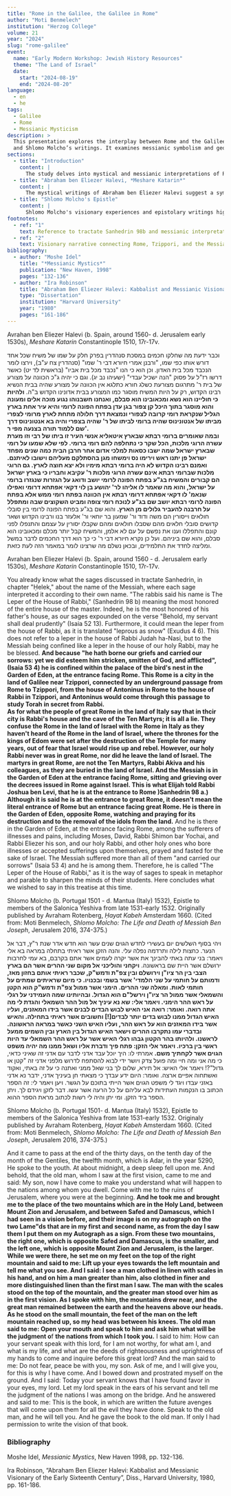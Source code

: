 ```yaml
---
title: "Rome in the Galilee, the Galilee in Rome"
author: "Moti Benmelech"
institution: "Herzog College"
volume: 21
year: "2024"
slug: "rome-galilee"
event:
  name: "Early Modern Workshop: Jewish History Resources"
  theme: "The Land of Israel"
  date: 
    start: "2024-08-19"
    end: "2024-08-20"
language: 
  - en
  - he
tags: 
  - Galilee
  - Rome
  - Messianic Mysticism
description: >
  This presentation explores the interplay between Rome and the Galilee in early modern Jewish thought, focusing on Abraham ben Eliezer Halevi’s *Meshare Katarin* 
  and Shlomo Molcho’s writings. It examines messianic symbolism and geographical associations that shaped Jewish perceptions of exile and redemption.
sections:
  - title: "Introduction"
    content: |
      The study delves into mystical and messianic interpretations of Rome and the Galilee in Jewish texts, exploring Abraham ben Eliezer Halevi's and Shlomo Molcho's perspectives.
  - title: "Abraham ben Eliezer Halevi, *Meshare Katarin*"
    content: |
      The mystical writings of Abraham ben Eliezer Halevi suggest a symbolic connection between Rome in the Galilee and the broader Roman exile. His text reflects on the Messiah's role and location, emphasizing messianic suffering and divine presence.
  - title: "Shlomo Molcho's Epistle"
    content: |
      Shlomo Molcho's visionary experiences and epistolary writings highlight themes of divine judgment and redemption. His depiction of prophetic encounters at sacred mountains ties into messianic expectations of his era.
footnotes:
  - ref: "1"
    text: Reference to tractate Sanhedrin 98b and messianic interpretations by sages.
  - ref: "2"
    text: Visionary narrative connecting Rome, Tzippori, and the Messiah in mystical contexts.
bibliography:
  - author: "Moshe Idel"
    title: "*Messianic Mystics*"
    publication: "New Haven, 1998"
    pages: "132-136"
  - author: "Ira Robinson"
    title: "Abraham Ben Eliezer Halevi: Kabbalist and Messianic Visionary of the Early Sixteenth Century"
    type: "Dissertation"
    institution: "Harvard University"
    year: "1980"
    pages: "161-186"
---
```

<div class="rtl">

Avrahan ben Eliezer Halevi (b. Spain, around 1560- d. Jerusalem early 1530s), *Meshare Katarin* Constantinople 1510, 17r-17v.

וכבר ידעת מה שחלקו חכמים במסכת סנהדרין בפרק חלק על שמו של משיח שכל אחד דורש אותו כפי שמו, "ורבנן אמרי חיורא דבי ר' שמו" (סנהדרין צח ע"ב), וירצו לומר הנכבד מכל בית האדון. וכן הוא כי הנו "נכבד מכל בית אביו"  (בראשית לד יט) כאשר דרשו רז"ל על פסוק "הנה ישכיל עבדי" (ישעיהו נב יג). וגם כי יהיה ג"כ הכוונה על מצורע של בית ר' מתרגום מצורעת כשלג חורא כתלגא אין הכוונה על מצורע שהיה בבית הנשיא רבינו הקדוש, רק על היות המשיח מוסגר כמו המצורע בבית אדונינו הקדוש ב"ה. **ולהיות כי חוליינו הוא נשא ומכאובינו הוא סבלם, ואנחנו חשבנוהו נגוע מוכה אלֹים ומעונה והוא מוסגר בתוך היכל קן צפור בגן עדן בפתח הפונה לרומי והיא עיר אחת בארץ הגליל שנקראת רומי קרובה לצפורי ונמצאת דרך חלולה מתחת לארץ מרומי לצפרי מביתו של אנטונינוס שהיה ברומי לביתו של ר' שהיה בצפרי והיה בא אנטונינוס דרך שם ללמוד תורה בצנעה מפי ר'.**  
**ובמה שאומרים ברומי רבתא שבארץ איטאליא אנשי העיר זו ביתו של רבי וזו מערת עשרה הרוגי מלכות, הכל שקר כי נתחלפה להם רומי ברומי. לפי שלא שמעו על רומי שבארץ ישראל שמה ישבו כסאות למלכי אדום אחר חרבן הבית כמה שנים מפחד ישראל פן יתנו ראש וירימו נס וימשחו מגן בהסתלקם מעליהם וישובו לאיתנם. ואמנם רבינו הקדוש לא היה ברומי רבתא מימיו ולא יצא חוצה לארץ. גם הרוגי מלכות שברומי רבתא אינם עשרה הרוגי מלכות ר' עקיבא וחבריו כי בארץ ישראל הם קבורים והמשיח בג"ע בפתח הפונה לרומי יושב ודואג על הגזרות שנגזרו ברומי על ישראל, והוא מה שאמר לו אליהו לר' יהושע בן לוי דקאי אפתחא דרומי ואפילו שנאמ' לו דקאי אפתחא דרומי רבתא אין הכוונה בפתח רומי ממש אלא בפתח הפונה לרומי רבתא יושב שם בג"ע לנוכח רומי צופה ומביט השקוצים שבה ומתפלל על חרבנה להעביר גלולים מן הארץ.** והוא שם בג"ע בפתח הפונה לרומי בין סובלי חולאים וייסורין הם משה ודוד ור' שמעון בר יוחאי ור' אלעזר בנו ורבינו הקדוש ושאר קדושים סובלי חלאים מהם שסבלו חולאים ומהם שקבלו יסורין על עצמם והתנפלו לפני קונם והתפללו וענו את נפשם על עם לא אלמן, והמשיח קבל יותר מכלם ומכאובינו הוא סבלם, והוא שם ביניהם. ועל כן נקרא חיורא דבי ר' כי כך הוא דרך החכמים לדבר במשל ומליצה לחדד את התלמידים, ובכאן נשלם מה שרצינו לומר במאמר הזה לעת כזאת. 

<div class="ltr">

Avrahan ben Eliezer Halevi (b. Spain, around 1560 \- d. Jerusalem early 1530s), *Meshare Katarin* Constantinople 1510, 17r-17v.

You already know what the sages discussed in tractate Sanhedrin, in chapter "Ḥelek," about the name of the Messiah, where each sage interpreted it according to their own name. "The rabbis said his name is The Leper of the House of Rabbi," (Sanhedrin 98 b) meaning the most honored of the entire house of the master. Indeed, he is the most honored of his father's house, as our sages expounded on the verse "Behold, my servant shall deal prudently" (Isaia 52 13). Furthermore, it could mean the leper from the house of Rabbi, as it is translated "leprous as snow" (Exudus 4 6). This does not refer to a leper in the house of Rabbi Judah ha-Nasi, but to the Messiah being confined like a leper in the house of our holy Rabbi, may he be blessed. **And because "he hath borne our griefs and carried our sorrows: yet we did esteem him stricken, smitten of God, and afflicted", (Isaia 53 4\) he is confined within the palace of the bird's nest in the Garden of Eden, at the entrance facing Rome. This Rome is a city in the land of Galilee near Tzippori, connected by an underground passage from Rome to Tzippori, from the house of Antoninus in Rome to the house of Rabbi in Tzippori, and Antoninus would come through this passage to study Torah in secret from Rabbi.**  
**As for what the people of great Rome in the land of Italy say that in thcir city is Rabbi's house and the cave of the Ten Martyrs; it is all a lie. They confuse the Rome in the land of Israel with the Rome in Italy as they haven't heard of the Rome in the land of Israel, where the thrones for the kings of Edom were set after the destruction of the Temple for many years, out of fear that Israel would rise up and rebel. However, our holy Rabbi never was in great Rome, nor did he leave the land of Israel. The martyrs in great Rome, are not the Ten Martyrs, Rabbi Akiva and his colleagues, as they are buried in the land of Israel. And the Messiah is in the Garden of Eden at the entrance facing Rome, sitting and grieving over the decrees issued in Rome against Israel. This is what Elijah told Rabbi Joshua ben Levi, that he is at the entrance to Rome )Sanhedrin 98 a.) Although it is said he is at the entrance to great Rome, it doesn't mean the literal entrance of Rome but an entrance facing great Rome. He is there in the Garden of Eden, opposite Rome, watching and praying for its destruction and to the removal of the idols from the land.** And he is there in the Garden of Eden, at the entrance facing Rome, among the sufferers of illnesses and pains, including Moses, David, Rabbi Shimon bar Yochai, and Rabbi Eliezer his son, and our holy Rabbi, and other holy ones who bore illnesses or accepted sufferings upon themselves, prayed and fasted for the sake of Israel. The Messiah suffered more than all of them "and carried our sorrows" (Isaia 53 4\) and he is among them. Therefore, he is called "The Leper of the House of Rabbi," as it is the way of sages to speak in metaphor and parable to sharpen the minds of their students. Here concludes what we wished to say in this treatise at this time.

<div class="rtl">

Shlomo Molcho (b. Portugal 1501 \- d. Mantua (Italy) 1532), Epistle to members of the Salonica Yeshiva from late 1531-early 1532\. Originally published by Avraham Rotenberg, *Ḥayat Kabeh* Amsterdam 1660\. (Cited from: Moti Benmelech, *Shlomo Molcho: The Life and Death of Messiah Ben Joseph*, Jerusalem 2016, 374-375.)

ויהי בסוף השלשים יום בעשירי לחדש הגוים שנים עשר הוא חדש אדר שנת ר"ץ, דבר אל הנער. כחצות לילה ותרדמה נפלה עלי. והנה הזקן אשר ראיתי בתחלה במראה בא אלי ויאמר: בני עתה באתי להבינך את אשר יקרה לעמים אשר אתם בקרבם, בא עמי לחרבות ירושלם אשר היית שם בראשונה. **ויקחני והוליכני אל מקום שני ההרים אשר הם בארץ הצבי בין הר ציו"ן וירושלם ובין צפ"ת ודמש"ק, שכבר ראיתי אותם בחזון מאז, ודמותם על חותמי על שני הלמדי' אשר בשמי ובכנויו. כי מיום שראיתים שמתים על חותמי לאות. ומאלה שני ההרים. הימני אשר ממול צפ"ת ודמש"ק הוא הקטן והשמאלי אשר ממול הר ציו"ן וירשל"ם הוא הגדול. ובהיותינו שמה העמידני על רגלי על ראש ההר הימני. ויאמר אלי: שא נא עיניך אל מול ההר השמאלי והגדת לי מה אתה רואה. ואומר: רואה אני האיש לבוש הבדים לבנים אשר בידו המאזנים, ועליו האיש הגדול ממנו לבוש בדים יותר לבדים\[\!\] וחשובים אשר ראיתי בתחילה. והאיש אשר בידו המאזנים הוא על ראש ההר, ועליו האיש השני כאשר במראה הראשונה. ובדברי עמו נתקרבו ההרים וישאר האיש הגדול בין הארץ ובין השמים ממעל לראשנו. ולהיותו בהר הקטון גבהו רגלי האיש אשר על ראש ההר השמאלי עד היות ראשי בין ברכיו. ויאמר אלי הזקן: פתח פיך ודברת אליו ושאל ממנו מה יהיה משפט הגוים אשר לקחתיך משם.** אמרתי לו: היך יוכל עבד אדני לדבר עם אדני זה שאיני כדאי, כי מה אני ומה חיי ומה פועל צדק ויושר ידי לבוא להסתפח לדרוש מלפני אדני זה "קטן או גדול"?\! ויאמר אלי האיש: אל תירא, שלום לך בני שאל ממני ואתנה כי על זה באתי, ואקוד ואשתחוה אפיים ארצה. ואומר: היום ידע עבדך כי מצאתי חן בעיניך אדני, ידבר נא אדני באזני עבדו ויגד לי משפט הגוים אשר הייתי בתוכם על הגשר. ויען ויאמר לי: זה הספר הכתוב בו הנקמות העתידות לבא עליהם על כל הרעה אשר עשו. דבר לזקן ויגידם לך. ויתן הספר ביד הזקן. ומי יתן והיה לי רשות לכתוב מראת הספר ההוא.

<div class="ltr">

Shlomo Molcho (b. Portugal 1501- d. Mantua (Italy) 1532), Epistle to members of the Salonica Yeshiva from late 1531-early 1532\. Originaly published by Avraham Rotenberg, *Ḥayat Kabeh* Amsterdam 1660\. (Cited from: Moti Benmelech, *Shlomo Molcho: The Life and Death of Messiah Ben Joseph*, Jerusalem 2016, 374-375.)

And it came to pass at the end of the thirty days, on the tenth day of the month of the Gentiles, the twelfth month, which is Adar, in the year 5290, He spoke to the youth. At about midnight, a deep sleep fell upon me. And behold, that the old man, whom I saw at the first vision, came to me and said: My son, now I have come to make you understand what will happen to the nations among whom you dwell. Come with me to the ruins of Jerusalem, where you were at the beginning. **And he took me and brought me to the place of the two mountains which are in the Holy Land, between Mount Zion and Jerusalem, and between Safed and Damascus, which I had seen in a vision before, and their image is on my autograph on the two Lame"ds that are in my first and second name, as from the day I saw them I put them on my Autograph as a sign. From these two mountains, the right one, which is opposite Safed and Damascus, is the smaller, and the left one, which is opposite Mount Zion and Jerusalem, is the larger. While we were there, he set me on my feet on the top of the right mountain and said to me: Lift up your eyes towards the left mountain and tell me what you see. And I said: I see a man clothed in linen with scales in his hand, and on him a man greater than him, also clothed in finer and more distinguished linen than the first man I saw. The man with the scales stood on the top of the mountain, and the greater man stood over him as in the first vision. As I spoke with him, the mountains drew near, and the great man remained between the earth and the heavens above our heads. As he stood on the small mountain, the feet of the man on the left mountain reached up, so my head was between his knees. The old man said to me: Open your mouth and speak to him and ask him what will be the judgment o**f **the nations from which I took you.** I said to him: How can your servant speak with this lord, for I am not worthy, for what am I, and what is my life, and what are the deeds of righteousness and uprightness of my hands to come and inquire before this great lord? And the man said to me: Do not fear, peace be with you, my son. Ask of me, and I will give you, for this is why I have come. And I bowed down and prostrated myself on the ground. And I said: Today your servant knows that I have found favor in your eyes, my lord. Let my lord speak in the ears of his servant and tell me the judgment of the nations I was among on the bridge. And he answered and said to me: This is the book, in which are written the future avenges that will come upon them for all the evil they have done. Speak to the old man, and he will tell you. And he gave the book to the old man. If only I had permission to write the vision of that book.


### Bibliography

Moshe Idel, *Messianic Mystics*, New Haven 1998, pp. 132-136.

Ira Robinson, “Abraham Ben Eliezer Halevi: Kabbalist and Messianic Visionary of the Early Sixteenth Century”, Diss., Harvard University, 1980, pp. 161-186.

 

 

